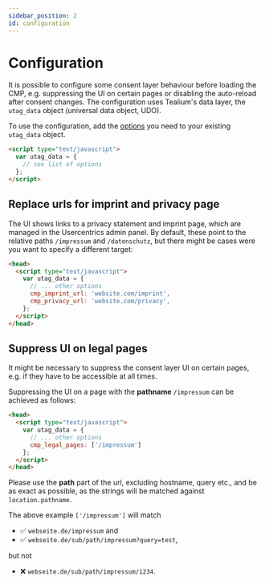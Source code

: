 ```yaml
---
sidebar_position: 2
id: configuration
---
```


# Configuration

It is possible to configure some consent layer behaviour before loading the CMP, e.g. suppressing the UI on certain pages or disabling the auto-reload after consent changes.
The configuration uses Tealium's data layer, the `utag_data` object (universal data object, UDO).

To use the configuration, add the [options](../api/interfaces/cmpoptions.md) you need to your existing `utag_data` object.

```html
<script type="text/javascript">
  var utag_data = {
    // see list of options
  };
</script>
```

## Replace urls for imprint and privacy page

The UI shows links to a privacy statement and imprint page, which are managed in the Usercentrics admin panel.
By default, these point to the relative paths `/impressum` and `/datenschutz`, but there might be cases were you want to specify a different target:

```html
<head>
  <script type="text/javascript">
    var utag_data = {
      // ... other options
      cmp_imprint_url: 'website.com/imprint',
      cmp_privacy_url: 'website.com/privacy',
    };
  </script>
</head>
```


## Suppress UI on legal pages

It might be necessary to suppress the consent layer UI on certain pages, e.g. if they have to be accessible at all times.

Suppressing the UI on a page with the **pathname** `/impressum` can be achieved as follows:

```html
<head>
  <script type="text/javascript">
    var utag_data = {
      // ... other options
      cmp_legal_pages: ['/impressum']
    };
  </script>
</head>
```

Please use the **path** part of the url, excluding hostname, query etc., and be as exact as possible, as the strings will be matched against `location.pathname`.

The above example `['/impressum']` will match
- ✅ `webseite.de/impressum` and
- ✅ `webseite.de/sub/path/impressum?query=test`,

but not

- ❌ `webseite.de/sub/path/impressum/1234`.
